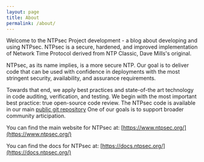 ```yaml
---
layout: page
title: About
permalink: /about/
---
```


Welcome to the NTPsec Project development  - a blog about developing and
using NTPsec.   NTPsec is a secure, hardened, and improved
implementation of Network Time Protocol derived from NTP Classic, Dave
Mills's original.

NTPsec, as its name implies, is a more secure NTP.  Our goal is to
deliver code that can be used with confidence in deployments with the
most stringent security, availability, and assurance requirements.

Towards that end, we apply best practices and state-of-the art
technology in code auditing, verification, and testing. We begin with
the most important best practice: true open-source code review.  The
NTPsec code is available in our main
[public git repository](https://gitlab.com/NTPsec/ntpsec)
One of our goals is to support broader community articipation.

You can find the main website for NTPsec at:
[https://www.ntpsec.org/](https://www.ntpsec.org/)

You can find the docs for NTPsec at:
[https://docs.ntpsec.org/](https://docs.ntpsec.org/)
